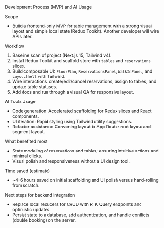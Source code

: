 Development Process (MVP) and AI Usage

Scope

- Build a frontend-only MVP for table management with a strong visual layout and simple local state (Redux Toolkit). Another developer will wire APIs later.

Workflow

1. Baseline scan of project (Next.js 15, Tailwind v4).
2. Install Redux Toolkit and scaffold store with `tables` and `reservations` slices.
3. Build composable UI: `FloorPlan`, `ReservationsPanel`, `WalkInPanel`, and `LayoutShell` with Tailwind.
4. Wire interactions: create/edit/cancel reservations, assign to tables, and update table statuses.
5. Add docs and run through a visual QA for responsive layout.

AI Tools Usage

- Code generation: Accelerated scaffolding for Redux slices and React components.
- UI iteration: Rapid styling using Tailwind utility suggestions.
- Refactor assistance: Converting layout to App Router root layout and segment layout.

What benefited most

- State modeling of reservations and tables; ensuring intuitive actions and minimal clicks.
- Visual polish and responsiveness without a UI design tool.

Time saved (estimate)

- ~4–6 hours saved on initial scaffolding and UI polish versus hand-rolling from scratch.

Next steps for backend integration

- Replace local reducers for CRUD with RTK Query endpoints and optimistic updates.
- Persist state to a database, add authentication, and handle conflicts (double booking) on the server.


